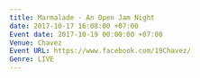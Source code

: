 ```yaml
---
title: Marmalade - An Open Jam Night
date: 2017-10-17 16:08:00 +07:00
Event date: 2017-10-19 00:00:00 +07:00
Venue: Chavez
Event URL: https://www.facebook.com/19Chavez/
Genre: LIVE
---
```


